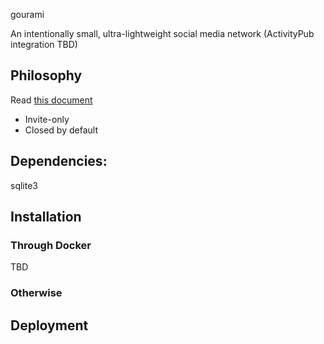 gourami

An intentionally small, ultra-lightweight social media network (ActivityPub integration TBD)

## Philosophy

Read [this document](https://git.sr.ht/~alexwennerberg/gourami-social/tree/master/PHILOSOPHY.md)

* Invite-only
* Closed by default

## Dependencies:

sqlite3

## Installation

### Through Docker 

TBD

### Otherwise


## Deployment

